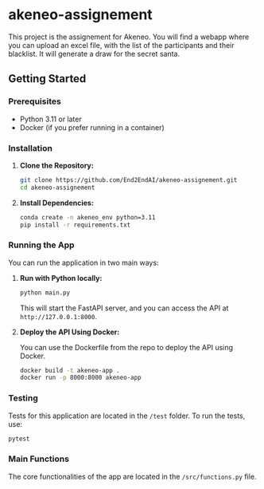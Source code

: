 # akeneo-assignement

This project is the assignement for Akeneo. You will find a webapp where you can upload an excel file, with the list of the participants and their blacklist. It will generate a draw for the secret santa.

## Getting Started

### Prerequisites

- Python 3.11 or later
- Docker (if you prefer running in a container)

### Installation

1. **Clone the Repository:**

   ```bash
   git clone https://github.com/End2EndAI/akeneo-assignement.git
   cd akeneo-assignement
   ```

2. **Install Dependencies:**

   ```bash
   conda create -n akeneo_env python=3.11
   pip install -r requirements.txt
   ```

### Running the App

You can run the application in two main ways:

1. **Run with Python locally:**

   ```bash
   python main.py
   ```

   This will start the FastAPI server, and you can access the API at `http://127.0.0.1:8000`.

2. **Deploy the API Using Docker:**

   You can use the Dockerfile from the repo to deploy the API using Docker. 

   ```bash
   docker build -t akeneo-app .
   docker run -p 8000:8000 akeneo-app
   ```

### Testing

Tests for this application are located in the `/test` folder. To run the tests, use:

```bash
pytest
```

### Main Functions

The core functionalities of the app are located in the `/src/functions.py` file.
